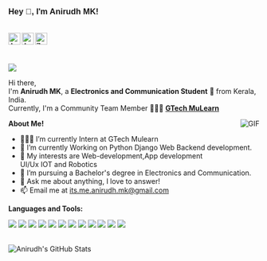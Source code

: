 <h3 style="font-family: Verdana, sans-serif;"> Hey 👋, I'm Anirudh MK!</h3>
<br>

<a href="https://www.linkedin.com/in/anirudh-mk/">
  <img align="left" alt="Anirudh's LinkdeIn" width="24px" src="https://cdn.jsdelivr.net/npm/simple-icons@v3/icons/linkedin.svg" />
</a>

<a href="https://www.instagram.com/anirudh_mk_/">
  <img align="left" alt="Anirudh's Instagram" width="24px" src="https://cdn.jsdelivr.net/npm/simple-icons@v3/icons/instagram.svg" />
</a>

<a href="https://www.facebook.com/ZamranxD">
  <img align="left" alt="Zamran's Instagram" width="24px" src="https://cdn.jsdelivr.net/npm/simple-icons@v3/icons/facebook.svg" />
</a>

<br><br>

<img src="https://komarev.com/ghpvc/?username=anirudh-mk&color=blueviolet">

<br>

Hi there, <br> 
I'm **Anirudh MK**, a **Electronics and Communication Student** 🚀 from Kerala, India. <br>
Currently, I'm a Community Team Member 🙍🏽‍♂️ **[GTech MuLearn](https://github.com/gtech-mulearn)**

<img align="right" alt="GIF" src="https://i.pinimg.com/originals/e4/26/70/e426702edf874b181aced1e2fa5c6cde.gif" />

**About Me!**

  - 👨🏽‍💻 I’m currently Intern at GTech Mulearn
  - 🌱 I’m currently Working on Python Django Web Backend development. 
  - 🤔 My interests are Web-development,App development <br> UI/Ux IOT and Robotics
  - 💼 I’m pursuing a Bachelor's degree in Electronics and Communication.
  - 💬 Ask me about anything, I love to answer!
  - 📫 Email me at [its.me.anirudh.mk@gmail.com](mailto:its.me.anirudh.mk@gmail.com)

**Languages and Tools:**  

<img src="https://img.shields.io/badge/-Django-3C873A?style=flat&logo=Django&logoColor=white"> <img src = "https://img.shields.io/badge/-HTML5-E34F26?style=flat&logo=html5&logoColor=white">
<img src = "https://img.shields.io/badge/-CSS3-1572B6?style=flat&logo=css3&logoColor=white">
<img src="https://img.shields.io/badge/-Bootstrap-563D7C?style=flat&logo=bootstrap&logoColor=white">
<img src="https://img.shields.io/badge/-JavaScript-eed718?style=flat&logo=javascript&logoColor=ffffff">
<img src="https://img.shields.io/badge/-Sass-cc6699?style=flat&logo=sass&logoColor=ffffff">
<img src="https://img.shields.io/badge/-React-000000?style=flat&logo=react&logoColor=00c8ff">
<img src="https://img.shields.io/badge/-MySQL-F29111?style=flat&logo=mysql&logoColor=FFFFFF">
<img src="https://img.shields.io/badge/-Express.js-787878?style=flat">
<img src="http://img.shields.io/badge/-Git-F1502F?style=flat&logo=git&logoColor=FFFFFF">
<img src="http://img.shields.io/badge/-Github-000000?style=flat&logo=github&logoColor=FFFFFF">
<img src="http://img.shields.io/badge/-Python-007ACC?style=flat&logo=Python&logoColor=white">


<br>

<img src="https://github-readme-stats.vercel.app/api?username=anirudh-mk&show_icons=true&hide_border=true&count_private=true&theme=shades-of-purple&icon_color=fad000" alt="Anirudh's GitHub Stats">


